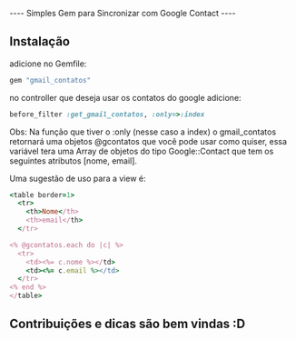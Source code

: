 ---- Simples Gem para Sincronizar com Google Contact ----


## Instalação

adicione no Gemfile:

```ruby
gem "gmail_contatos"
```
	
no controller que deseja usar os contatos do google adicione:
```ruby
before_filter :get_gmail_contatos, :only=>:index
```


Obs: Na função que tiver o :only (nesse caso a index) o gmail_contatos retornará uma objetos @gcontatos que você pode usar 
como quiser, essa variável tera uma Array de objetos do tipo Google::Contact que tem os seguintes atributos [nome, email].

Uma sugestão de uso para a view é:
```ruby
<table border=1>
  <tr>
    <th>Nome</th>
    <th>email</th>
  </tr>

<% @gcontatos.each do |c| %>
  <tr>
    <td><%= c.nome %></td>
    <td><%= c.email %></td>
  </tr>
<% end %>
</table>
```

## Contribuições e dicas são bem vindas :D
